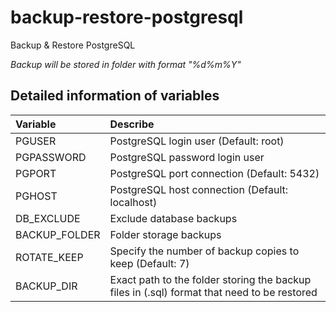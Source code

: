 # backup-restore-postgresql
Backup &amp; Restore PostgreSQL

*Backup will be stored in folder with format "%d%m%Y"*

## Detailed information of variables

| Variable | Describe |
| :--- | :--- |
| PGUSER | PostgreSQL login user (Default: root) |
| PGPASSWORD | PostgreSQL password login user |
| PGPORT | PostgreSQL port connection (Default: 5432) |
| PGHOST | PostgreSQL host connection (Default: localhost) |
| DB_EXCLUDE | Exclude database backups |
| BACKUP_FOLDER | Folder storage backups |
| ROTATE_KEEP | Specify the number of backup copies to keep (Default: 7)|
| BACKUP_DIR | Exact path to the folder storing the backup files in (.sql) format that need to be restored |

